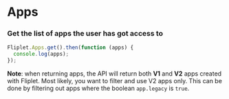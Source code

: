 # Apps

### Get the list of apps the user has got access to

```js
Fliplet.Apps.get().then(function (apps) {
  console.log(apps);
});
```

**Note**: when returning apps, the API will return both **V1** and **V2** apps created with Fliplet. Most likely, you want to filter and use V2 apps only. This can be done by filtering out apps where the boolean `app.legacy` is `true`.